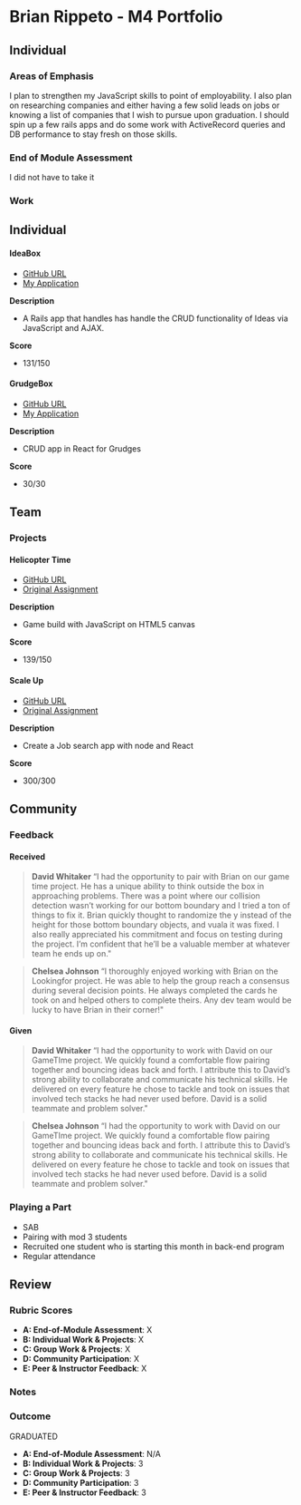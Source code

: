# Brian Rippeto - M4 Portfolio

## Individual

### Areas of Emphasis

I plan to strengthen my JavaScript skills to point of employability. I also plan on researching companies and either having a few solid leads on jobs or knowing a list of companies that I wish to pursue upon graduation. I should spin up a few rails apps and do some work with ActiveRecord queries and DB performance to stay fresh on those skills.

### End of Module Assessment

I did not have to take it

### Work

## Individual

#### IdeaBox

* [GitHub URL](https://github.com/brianrip/idea_box)
* [My Application](https://evening-ocean-31041.herokuapp.com/)

__Description__

- A Rails app that handles has handle the CRUD functionality of Ideas via JavaScript and AJAX.

__Score__

- 131/150

#### GrudgeBox

* [GitHub URL](https://github.com/brianrip/grudge-box)
* [My Application](http://brianrip.github.io/grudge-box/)

__Description__

- CRUD app in React for Grudges

__Score__

- 30/30

## Team

### Projects

#### Helicopter Time

* [GitHub URL](https://github.com/brianrip/helicopter-time)
* [Original Assignment](https://github.com/turingschool/ruby-submissions/tree/master/1511/module_4_assignments/gametime)

__Description__

- Game build with JavaScript on HTML5 canvas

__Score__

- 139/150

#### Scale Up

* [GitHub URL](https://github.com/LookingForMe/lookingForFrontEnd)
* [Original Assignment]((https://github.com/turingschool/ruby-submissions/tree/master/1511/module_4_assignments/gametime))

__Description__

- Create a Job search app with node and React

__Score__

- 300/300

## Community

### Feedback

#### Received

>**David Whitaker** “I had the opportunity to pair with Brian on our game time project.  He has a unique ability to think outside the box in approaching problems.  There was a point where our collision detection wasn’t working for our bottom boundary and I tried a ton of things to fix it.  Brian quickly thought to randomize the y instead of the height for those bottom boundary objects, and vuala it was fixed.  I also really appreciated his commitment and focus on testing during the project.  I’m confident that he’ll be a valuable member at whatever team he ends up on."

>**Chelsea Johnson** “I thoroughly enjoyed working with Brian on the Lookingfor project. He was able to help the group reach a consensus during several decision points. He always completed the cards he took on and helped others to complete theirs. Any dev team would be lucky to have Brian in their corner!"

#### Given

>**David Whitaker** “I had the opportunity to work with David on our GameTIme project. We quickly found a comfortable flow pairing together and bouncing ideas back and forth. I attribute this to David’s strong ability to collaborate and communicate his technical skills. He delivered on every feature he chose to tackle and took on issues that involved tech stacks he had never used before. David is a solid teammate and problem solver."

>**Chelsea Johnson** “I had the opportunity to work with David on our GameTIme project. We quickly found a comfortable flow pairing together and bouncing ideas back and forth. I attribute this to David’s strong ability to collaborate and communicate his technical skills. He delivered on every feature he chose to tackle and took on issues that involved tech stacks he had never used before. David is a solid teammate and problem solver."

### Playing a Part

- SAB
- Pairing with mod 3 students
- Recruited one student who is starting this month in back-end program
- Regular attendance

## Review

### Rubric Scores

* **A: End-of-Module Assessment**: X
* **B: Individual Work & Projects**: X
* **C: Group Work & Projects**: X
* **D: Community Participation**: X
* **E: Peer & Instructor Feedback**: X

### Notes



### Outcome

GRADUATED

* **A: End-of-Module Assessment**: N/A
* **B: Individual Work & Projects**: 3
* **C: Group Work & Projects**: 3
* **D: Community Participation**: 3
* **E: Peer & Instructor Feedback**: 3

